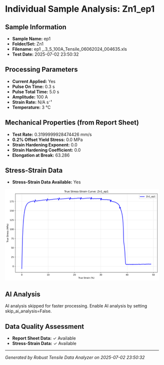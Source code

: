 # Individual Sample Analysis: Zn1_ep1

## Sample Information
- **Sample Name:** ep1
- **Folder/Set:** Zn1
- **Filename:** ep1 _.3_5_100A_Tensile_06062024_004635.xls
- **Test Date:** 2025-07-02 23:50:32

## Processing Parameters
- **Current Applied:** Yes
- **Pulse On Time:** 0.3 s
- **Pulse Total Time:** 5.0 s
- **Amplitude:** 100 A
- **Strain Rate:** N/A s⁻¹
- **Temperature:** 3 °C

## Mechanical Properties (from Report Sheet)
- **Test Rate:** 0.3199999928474426 mm/s
- **0.2% Offset Yield Stress:** 0.0 MPa
- **Strain Hardening Exponent:** 0.0
- **Strain Hardening Coefficient:** 0.0
- **Elongation at Break:** 63.286

## Stress-Strain Data
- **Stress-Strain Data Available:** Yes

![Stress-Strain Curve](../individual_plots/plot_Zn1_ep1.png)

## AI Analysis

AI analysis skipped for faster processing. Enable AI analysis by setting skip_ai_analysis=False.

## Data Quality Assessment
- **Report Sheet Data:** ✓ Available
- **Stress-Strain Data:** ✓ Available

---
*Generated by Robust Tensile Data Analyzer on 2025-07-02 23:50:32*
